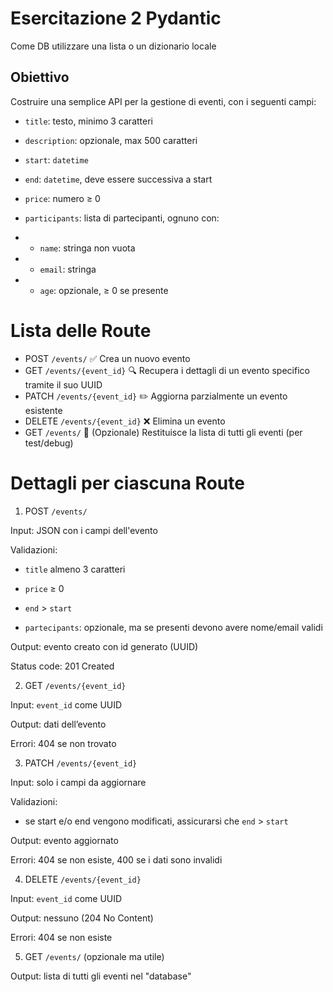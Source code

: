# Esercitazione 2 Pydantic

Come DB utilizzare una lista o un dizionario locale

## Obiettivo

Costruire una semplice API per la gestione di eventi, con i seguenti campi:

- `title`: testo, minimo 3 caratteri

- `description`: opzionale, max 500 caratteri

- `start`: `datetime`

- `end`: `datetime`, deve essere successiva a start

- `price`: numero ≥ 0

- `participants`: lista di partecipanti, ognuno con:

- - `name`: stringa non vuota

- - `email`: stringa

- - `age`: opzionale, ≥ 0 se presente


# Lista delle Route
- POST	    `/events/`	            ✅ Crea un nuovo evento
- GET	        `/events/{event_id}`	🔍 Recupera i dettagli di un evento specifico tramite il suo UUID
- PATCH	    `/events/{event_id}`	✏️ Aggiorna parzialmente un evento esistente
- DELETE	    `/events/{event_id}`	❌ Elimina un evento
- GET	        `/events/`	            📃 (Opzionale) Restituisce la lista di tutti gli eventi (per test/debug)


#  Dettagli per ciascuna Route
1. POST `/events/`

Input: JSON con i campi dell'evento

Validazioni:

- `title` almeno 3 caratteri

- `price` ≥ 0

- `end` > `start`

- `partecipants`: opzionale, ma se presenti devono avere nome/email validi

Output: evento creato con id generato (UUID)

Status code: 201 Created

2. GET `/events/{event_id}`

Input: `event_id` come UUID

Output: dati dell’evento

Errori: 404 se non trovato

3. PATCH `/events/{event_id}`

Input: solo i campi da aggiornare

Validazioni:

- se start e/o end vengono modificati, assicurarsi che `end` > `start`

Output: evento aggiornato

Errori: 404 se non esiste, 400 se i dati sono invalidi

4. DELETE `/events/{event_id}`

Input: `event_id` come UUID

Output: nessuno (204 No Content)

Errori: 404 se non esiste

5. GET `/events/` (opzionale ma utile)

Output: lista di tutti gli eventi nel "database"